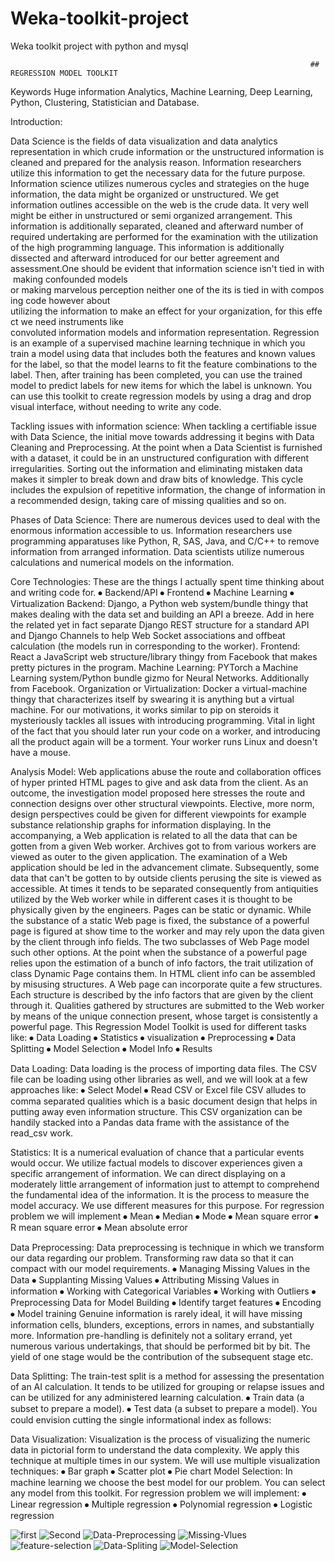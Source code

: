 # Weka-toolkit-project
Weka toolkit project with python and mysql

                                                                       ## REGRESSION MODEL TOOLKIT 

Keywords
Huge information Analytics, Machine Learning, Deep Learning, Python, Clustering, Statistician and Database.

Introduction:

Data Science is the fields of data visualization and data analytics representation in which crude information or the unstructured information is cleaned and prepared for the analysis reason. Information researchers utilize this information to get the necessary data for the future purpose. Information science utilizes numerous cycles and strategies on the huge information, the data might be organized or unstructured. We get information outlines accessible on the web is the crude data. It very well might be either in unstructured or semi organized arrangement. This information is additionally separated, cleaned and afterward number of required undertaking are performed for the examination with the utilization of the high programming language. This information is additionally dissected and afterward introduced for our better agreement and assessment.One should be evident that information science isn't tied in with making confounded models   or making marvelous perception neither one of the its is tied in with composing code however about          utilizing the information to make an effect for your organization, for this effect we need instruments like   convoluted information models and information representation. Regression is an example of a supervised machine learning technique in which you train a model using data that includes both the features and known values for the label, so that the model learns to fit the feature combinations to the label. Then, after training has been completed, you can use the trained model to predict labels for new items for which the label is unknown. You can use this toolkit to create regression models by using a drag and drop visual interface, without needing to write any code.

Tackling issues with information science:
When tackling a certifiable issue with Data Science, the initial move towards addressing it begins with Data Cleaning and Preprocessing. At the point when a Data Scientist is furnished with a dataset, it could be in an unstructured configuration with different irregularities. Sorting out the information and eliminating mistaken data makes it simpler to break down and draw bits of knowledge. This cycle includes the expulsion of repetitive information, the change of information in a recommended design, taking care of missing qualities and so on.

Phases of Data Science:
There are numerous devices used to deal with the enormous information accessible to us. Information researchers use programming apparatuses like Python, R, SAS, Java, and C/C++ to remove information from arranged information. Data scientists utilize numerous calculations and numerical models on the information.

Core Technologies:
These are the things I actually spent time thinking about and writing code for.
⦁	Backend/API
⦁	Frontend
⦁	Machine Learning
⦁	Virtualization
Backend: Django, a Python web system/bundle thingy that makes dealing with the data set and building an API a breeze. Add in here the related yet in fact separate Django REST structure for a standard API and Django Channels to help Web Socket associations and offbeat calculation (the models run in corresponding to the worker). 
Frontend: React a JavaScript web structure/library thingy from Facebook that makes pretty pictures in the program. 
Machine Learning: PYTorch a Machine Learning system/Python bundle gizmo for Neural Networks. Additionally from Facebook. 
Organization or Virtualization: Docker a virtual-machine thingy that characterizes itself by swearing it is anything but a virtual machine. For our motivations, it works similar to pip on steroids it mysteriously tackles all issues with introducing programming. 
Vital in light of the fact that you should later run your code on a worker, and introducing all the product again will be a torment. Your worker runs Linux and doesn't have a mouse.

Analysis Model:
Web applications abuse the route and collaboration offices of hyper printed HTML pages to give and ask data from the client. As an outcome, the investigation model proposed here stresses the route and connection designs over other structural viewpoints. Elective, more norm, design perspectives could be given for different viewpoints for example substance relationship graphs for information displaying. In the accompanying, a Web application is related to all the data that can be gotten from a given Web worker. Archives got to from various workers are viewed as outer to the given application. The examination of a Web application should be led in the advancement climate. Subsequently, some data that can't be gotten to by outside clients perusing the site is viewed as accessible. At times it tends to be separated consequently from antiquities utilized by the Web worker while in different cases it is thought to be physically given by the engineers. Pages can be static or dynamic. While the substance of a static Web page is fixed, the substance of a powerful page is figured at show time to the worker and may rely upon the data given by the client through info fields. The two subclasses of Web Page model such other options. At the point when the substance of a powerful page relies upon the estimation of a bunch of info factors, the trait utilization of class Dynamic Page contains them. In HTML client info can be assembled by misusing structures. A Web page can incorporate quite a few structures. Each structure is described by the info factors that are given by the client through it. Qualities gathered by structures are submitted to the Web worker by means of the unique connection present, whose target is consistently a powerful page.
This Regression Model Toolkit is used for different tasks like:
⦁	Data Loading
⦁	Statistics
⦁	visualization
⦁	Preprocessing
⦁	Data Splitting
⦁	Model Selection
⦁	Model Info
⦁	Results

Data Loading:
Data loading is the process of importing data files. The CSV file can be loading using other libraries as well, and we will look at a few approaches like:
⦁	Select Model
⦁	Read CSV or Excel file
CSV alludes to comma separated qualities which is a basic document design that helps in putting away even information structure. This CSV organization can be handily stacked into a Pandas data frame with the assistance of the read_csv work.

Statistics:
It is a numerical evaluation of chance that a particular events would occur. We utilize factual models to discover experiences given a specific arrangement of information. We can direct displaying on a moderately little arrangement of information just to attempt to comprehend the fundamental idea of the information. It is the process to measure the model accuracy. We use different measures for this purpose. For regression problem we will implement
⦁	Mean
⦁	Median
⦁	Mode
⦁	Mean square error
⦁	R mean square error
⦁	Mean absolute error

Data Preprocessing:
Data preprocessing is technique in which we transform our data regarding our problem. Transforming raw data so that it can compact with our model requirements.
⦁	Managing Missing Values in the Data 
⦁	Supplanting Missing Values 
⦁	Attributing Missing Values in information 
⦁	Working with Categorical Variables 
⦁	Working with Outliers 
⦁	Preprocessing Data for Model Building
⦁	Identify target features
⦁	Encoding
⦁	Model training
Genuine information is rarely ideal, it will have missing information cells, blunders, exceptions, errors in names, and substantially more. Information pre-handling is definitely not a solitary errand, yet numerous various undertakings, that should be performed bit by bit. The yield of one stage would be the contribution of the subsequent stage etc.

Data Splitting:
The train-test split is a method for assessing the presentation of an AI calculation. It tends to be utilized for grouping or relapse issues and can be utilized for any administered learning calculation.
⦁	Train data (a subset to prepare a model).
⦁	Test data (a subset to prepare a model).
You could envision cutting the single informational index as follows:

Data Visualization:
Visualization is the process of visualizing the numeric data in pictorial form to understand the data complexity. We apply this technique at multiple times in our system. We will use multiple visualization techniques:
⦁	Bar graph
⦁	Scatter plot
⦁	Pie chart
Model Selection:
In machine learning we choose the best model for our problem. You can select any model from this toolkit. For regression problem we will implement:
⦁	Linear regression
⦁	Multiple regression
⦁	Polynomial regression
⦁	Logistic regression

![first](https://user-images.githubusercontent.com/82101704/115679823-674fa380-a36c-11eb-9aba-58f69e81f536.png)
![Second](https://user-images.githubusercontent.com/82101704/115680693-3b80ed80-a36d-11eb-831f-38ae8b7b932f.png)
![Data-Preprocessing](https://user-images.githubusercontent.com/82101704/115680761-4c316380-a36d-11eb-83b4-5b981753f5d3.png)
![Missing-Vlues](https://user-images.githubusercontent.com/82101704/115680799-55bacb80-a36d-11eb-9065-d0b35ba3d43c.png)
![feature-selection](https://user-images.githubusercontent.com/82101704/115680958-7d119880-a36d-11eb-9c20-acc0fcbb035a.png)
![Data-Spliting](https://user-images.githubusercontent.com/82101704/115680997-87cc2d80-a36d-11eb-9c0f-b5727917ccb7.png)
![Model-Selection](https://user-images.githubusercontent.com/82101704/115681037-931f5900-a36d-11eb-915f-0ae257e9352c.png)

